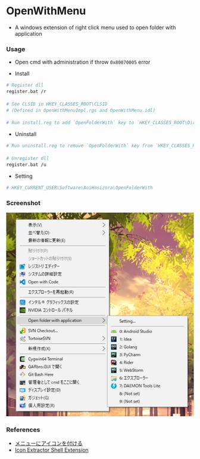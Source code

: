 # OpenWithMenu

+ A windows extension of right click menu used to open folder with application

### Usage

+ Open cmd with administration if throw `0x80070005` error

+ Install

```bash
# Register dll
register.bat /r

# See CLSID in HKEY_CLASSES_ROOT\CLSID 
# (Defined in OpenWithMenuImpl.rgs and OpenWithMenu.idl)

# Run install.reg to add `OpenFolderWith` key to `HKEY_CLASSES_ROOT\Directory\Background\shellex\ContextMenuHandlers`
```

+ Uninstall

```bash
# Run uninstall.reg to remove `OpenFolderWith` key from `HKEY_CLASSES_ROOT\Directory\Background\shellex\ContextMenuHandlers`

# Unregister dll
register.bat /u
```

+ Setting

```bash
# HKEY_CURRENT_USER\Software\AoiHosizora\OpenFolderWith
```

### Screenshot

![screenshot](./assets/Screenshot.jpg)

### References

+ [メニューにアイコンを付ける](http://home.a00.itscom.net/hatada/windows/tips/iconmenu.html)
+ [Icon Extractor Shell Extension](https://www.codeproject.com/Articles/1139/Icon-Extractor-Shell-Extension)
